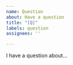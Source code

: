 ```yaml
---
name: Question
about: Have a question
title: "[Q]"
labels: question
assignees: ''

---
```


I have a question about...
